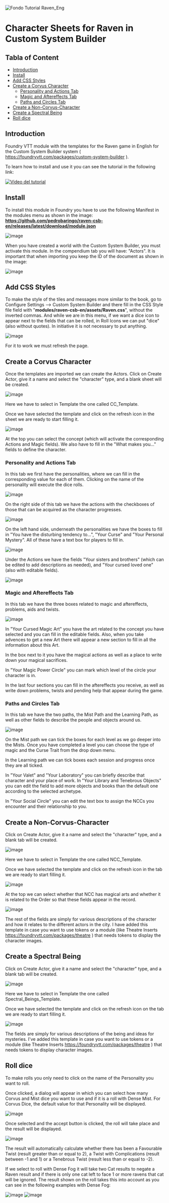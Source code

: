 ![Fondo Tutorial Raven_Eng](https://github.com/pedrobaringo/raven-csb-en/assets/148097688/d6d5db02-93b8-426f-a72d-8086a41e6cb7)

# Character Sheets for Raven in Custom System Builder

## Tabla of Content
- [Introduction](#introduction)
- [Install](#install)
- [Add CSS Styles](#add-css-styles)
- [Create a Corvus Character](#create-a-covus-character)
  - [Personality and Actions Tab](#personality-and-actions-tab)
  - [Magic and Aftereffects Tab](#magic-and-aftereffects-tab)
  - [Paths and Circles Tab](#paths-and-circles-tab)
- [Create a Non-Corvus-Character](#create-a-non-corvus-character)
- [Create a Spectral Being](#create-a-spectral-being)
- [Roll dice](#roll-dice)

## Introduction
Foundry VTT module with the templates for the Raven game in English for the Custom System Builder system ( https://foundryvtt.com/packages/custom-system-builder ).

To learn how to install and use it you can see the tutorial in the following link:

[![Video del tutorial](http://img.youtube.com/vi/jgwC5lTZZrI/0.jpg)](http://www.youtube.com/watch?v=jgwC5lTZZrI "Tutorial Foundry-Raven")

## Install
To install this module in Foundry you have to use the following Manifest in the modules menu as shown in the image: **https://github.com/pedrobaringo/raven-csb-en/releases/latest/download/module.json**

![image](https://github.com/pedrobaringo/raven-csb-es/assets/148097688/b6fc5441-35aa-4ac5-ae84-bba2bee85c0c)

When you have created a world with the Custom System Builder, you must activate this module. In the compendium tab you will have: "Actors".
It is important that when importing you keep the ID of the document as shown in the image:

![image](https://github.com/pedrobaringo/raven-csb-es/assets/148097688/0bf4b259-76db-455f-99cc-e40c732f4bd6)

## Add CSS Styles
To make the style of the tiles and messages more similar to the book, go to Configure Settings --> Custom System Builder and there fill in the CSS Style file field with "**modules/raven-csb-en/assets/Raven.css**", without the inverted commas. And while we are in this menu, if we want a dice icon to appear next to the fields that can be rolled, in Roll Icons we can put "dice" (also without quotes). In initiative it is not necessary to put anything.

![image](https://github.com/pedrobaringo/raven-csb-es/assets/148097688/edb881a8-a658-4112-b384-d6d6fad9fbf4)

For it to work we must refresh the page.

## Create a Corvus Character
Once the templates are imported we can create the Actors.
Click on Create Actor, give it a name and select the "character" type, and a blank sheet will be created.

![image](https://github.com/pedrobaringo/raven-csb-es/assets/148097688/6a03b3d7-823c-4852-99a7-942eb0d2f2d2)

Here we have to select in Template the one called CC_Template.

Once we have selected the template and click on the refresh icon in the sheet we are ready to start filling it.

![image](https://github.com/pedrobaringo/raven-csb-es/assets/148097688/5d28bc42-ac3e-421b-9e34-095aa3112001)

At the top you can select the concept (which will activate the corresponding Actions and Magic fields). We also have to fill in the "What makes you..." fields to define the character.

### Personality and Actions Tab
In this tab we first have the personalities, where we can fill in the corresponding value for each of them. Clicking on the name of the personality will execute the dice rolls.

![image](https://github.com/pedrobaringo/raven-csb-es/assets/148097688/c972633b-8b80-4b6e-afbe-9c48d0a06c26)

On the right side of this tab we have the actions with the checkboxes of those that can be acquired as the character progresses.

![image](https://github.com/pedrobaringo/raven-csb-es/assets/148097688/b5f00c92-e545-4a6f-840c-314c5bac97b6)

On the left hand side, underneath the personalities we have the boxes to fill in "You have the disturbing tendency to...", "Your Curse" and "Your Personal Mystery". All of these have a text box for players to fill in.

![image](https://github.com/pedrobaringo/raven-csb-es/assets/148097688/4a0bc420-10e8-4324-8d38-589b79b8804b)

Under the Actions we have the fields "Your sisters and brothers" (which can be edited to add descriptions as needed), and "Your cursed loved one" (also with editable fields).

![image](https://github.com/pedrobaringo/raven-csb-es/assets/148097688/67e03609-d40f-4d14-a1a2-4b4f63548d09)

### Magic and Aftereffects Tab
In this tab we have the three boxes related to magic and aftereffects, problems, aids and twists.

![image](https://github.com/pedrobaringo/raven-csb-es/assets/148097688/be48b8bd-09a2-4dfc-9b3e-b7d831d319c1)

In "Your Cursed Magic Art" you have the art related to the concept you have selected and you can fill in the editable fields. Also, when you take advences to get a new Art there will appear a new section to fill in all the information about this Art.

In the box next to it you have the magical actions as well as a place to write down your magical sacrifices.

In "Your Magic Power Circle" you can mark which level of the circle your character is in.

In the last four sections you can fill in the aftereffects you receive, as well as write down problems, twists and pending help that appear during the game.

### Paths and Circles Tab
In this tab we have the two paths, the Mist Path and the Learning Path, as well as other fields to describe the people and objects around us.

![image](https://github.com/pedrobaringo/raven-csb-es/assets/148097688/e80fefe0-d552-4608-b8f7-9033b452b876)

On the Mist path we can tick the boxes for each level as we go deeper into the Mists. Once you have completed a level you can choose the type of magic and the Curse Trait from the drop down menu.

In the Learning path we can tick boxes each session and progress once they are all ticked.

In "Your Valet" and "Your Laboratory" you can briefly describe that character and your place of work. In "Your Library and Tenebrous Objects" you can edit the field to add more objects and books than the default one according to the selected archetype.

In "Your Social Circle" you can edit the text box to assign the NCCs you encounter and their relationship to you.

## Create a Non-Corvus-Character
Click on Create Actor, give it a name and select the "character" type, and a blank tab will be created.

![image](https://github.com/pedrobaringo/raven-csb-es/assets/148097688/4b26c67b-7ed1-4392-bd66-718d88356bd5)

Here we have to select in Template the one called NCC_Template.

Once we have selected the template and click on the refresh icon in the tab we are ready to start filling it.

![image](https://github.com/pedrobaringo/raven-csb-es/assets/148097688/41247787-8791-4ce9-b30e-af87c9fd6555)

At the top we can select whether that NCC has magical arts and whether it is related to the Order so that these fields appear in the record.

![image](https://github.com/pedrobaringo/raven-csb-es/assets/148097688/f0183bdc-b19f-4cc6-a3d4-7788dac03145)

The rest of the fields are simply for various descriptions of the character and how it relates to the different actors in the city. I have added this template in case you want to use tokens or a module (like Theatre Inserts https://foundryvtt.com/packages/theatre ) that needs tokens to display the character images.

## Create a Spectral Being
Click on Create Actor, give it a name and select the "character" type, and a blank tab will be created.

![image](https://github.com/pedrobaringo/raven-csb-es/assets/148097688/2f3f20a7-a3aa-4f59-b233-c869e1a78cb4)

Here we have to select in Template the one called Spectral_Beings_Template.

Once we have selected the template and click on the refresh icon on the tab we are ready to start filling it.

![image](https://github.com/pedrobaringo/raven-csb-es/assets/148097688/b0cb13f6-9034-4346-9862-65128c513484)

The fields are simply for various descriptions of the being and ideas for mysteries. I've added this template in case you want to use tokens or a module (like Theatre Inserts https://foundryvtt.com/packages/theatre ) that needs tokens to display character images.

## Roll dice
To make rolls you only need to click on the name of the Personality you want to roll.

Once clicked, a dialog will appear in which you can select how many Corvus and Mist dice you want to use and if it is a roll with Dense Mist. For Corvus Dice, the default value for that Personality will be displayed.

![image](https://github.com/pedrobaringo/raven-csb-es/assets/148097688/9a5b3eba-c0e1-434a-b78e-d303abb87744)

Once selected and the accept button is clicked, the roll will take place and the result will be displayed.

![image](https://github.com/pedrobaringo/raven-csb-es/assets/148097688/6cb7dd32-cd79-4839-b207-82d224dc02f6)

The result will automatically calculate whether there has been a Favourable Twist (result greater than or equal to 2), a Twist with Complications (result between -1 and 1) or a Tenebrous Twist (result less than or equal to -2).

If we select to roll with Dense Fog it will take two Cat results to negate a Raven result and if there is only one cat left to face 1 or more ravens that cat will be ignored. The result shown on the roll takes this into account as you can see in the following examples with Dense Fog:

![image](https://github.com/pedrobaringo/raven-csb-es/assets/148097688/539df770-9241-4bf2-b4b0-1dc837b6a206) ![image](https://github.com/pedrobaringo/raven-csb-es/assets/148097688/dc491a75-620e-4979-bedb-9cf932e0f4ac)

